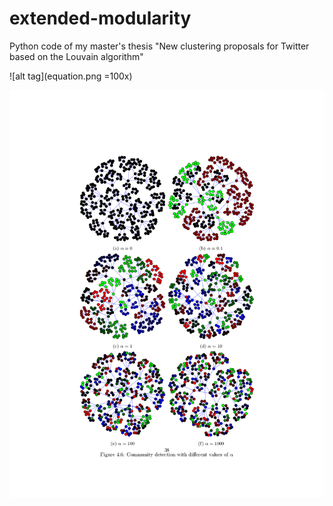 # extended-modularity
Python code of my master's thesis "New clustering proposals for Twitter based on the Louvain algorithm"

![alt tag](equation.png =100x)

![alt tag](a44.png)
